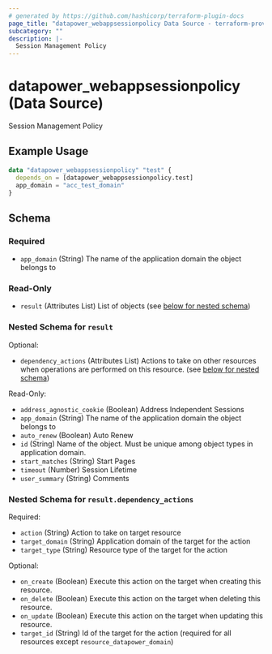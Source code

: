 ```yaml
---
# generated by https://github.com/hashicorp/terraform-plugin-docs
page_title: "datapower_webappsessionpolicy Data Source - terraform-provider-datapower"
subcategory: ""
description: |-
  Session Management Policy
---
```


# datapower_webappsessionpolicy (Data Source)

Session Management Policy

## Example Usage

```terraform
data "datapower_webappsessionpolicy" "test" {
  depends_on = [datapower_webappsessionpolicy.test]
  app_domain = "acc_test_domain"
}
```

<!-- schema generated by tfplugindocs -->
## Schema

### Required

- `app_domain` (String) The name of the application domain the object belongs to

### Read-Only

- `result` (Attributes List) List of objects (see [below for nested schema](#nestedatt--result))

<a id="nestedatt--result"></a>
### Nested Schema for `result`

Optional:

- `dependency_actions` (Attributes List) Actions to take on other resources when operations are performed on this resource. (see [below for nested schema](#nestedatt--result--dependency_actions))

Read-Only:

- `address_agnostic_cookie` (Boolean) Address Independent Sessions
- `app_domain` (String) The name of the application domain the object belongs to
- `auto_renew` (Boolean) Auto Renew
- `id` (String) Name of the object. Must be unique among object types in application domain.
- `start_matches` (String) Start Pages
- `timeout` (Number) Session Lifetime
- `user_summary` (String) Comments

<a id="nestedatt--result--dependency_actions"></a>
### Nested Schema for `result.dependency_actions`

Required:

- `action` (String) Action to take on target resource
- `target_domain` (String) Application domain of the target for the action
- `target_type` (String) Resource type of the target for the action

Optional:

- `on_create` (Boolean) Execute this action on the target when creating this resource.
- `on_delete` (Boolean) Execute this action on the target when deleting this resource.
- `on_update` (Boolean) Execute this action on the target when updating this resource.
- `target_id` (String) Id of the target for the action (required for all resources except `resource_datapower_domain`)
